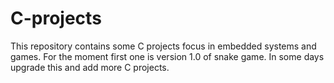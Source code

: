 # C-projects
This repository contains some C projects focus in embedded systems and games. For the moment first one is version 1.0 of snake game. In some days upgrade this and add more C projects.
